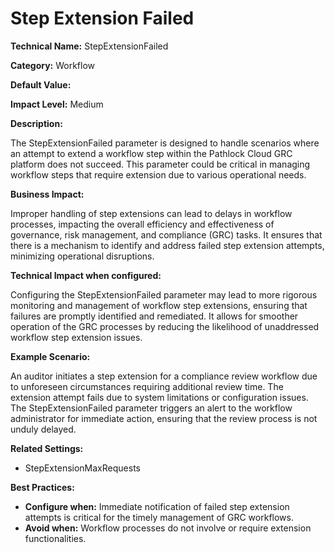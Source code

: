 # Step Extension Failed

**Technical Name:** StepExtensionFailed

**Category:** Workflow

**Default Value:**

**Impact Level:** Medium

**Description:**

The StepExtensionFailed parameter is designed to handle scenarios where an attempt to extend a workflow step within the Pathlock Cloud GRC platform does not succeed. This parameter could be critical in managing workflow steps that require extension due to various operational needs.

**Business Impact:**

Improper handling of step extensions can lead to delays in workflow processes, impacting the overall efficiency and effectiveness of governance, risk management, and compliance (GRC) tasks. It ensures that there is a mechanism to identify and address failed step extension attempts, minimizing operational disruptions.

**Technical Impact when configured:**

Configuring the StepExtensionFailed parameter may lead to more rigorous monitoring and management of workflow step extensions, ensuring that failures are promptly identified and remediated. It allows for smoother operation of the GRC processes by reducing the likelihood of unaddressed workflow step extension issues.

**Example Scenario:**

An auditor initiates a step extension for a compliance review workflow due to unforeseen circumstances requiring additional review time. The extension attempt fails due to system limitations or configuration issues. The StepExtensionFailed parameter triggers an alert to the workflow administrator for immediate action, ensuring that the review process is not unduly delayed.

**Related Settings:**

- StepExtensionMaxRequests

**Best Practices:** 

- **Configure when:** Immediate notification of failed step extension attempts is critical for the timely management of GRC workflows.
- **Avoid when:** Workflow processes do not involve or require extension functionalities.